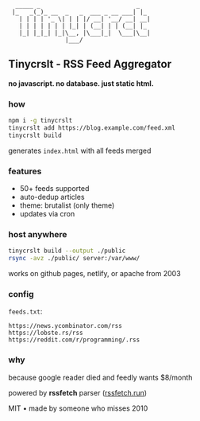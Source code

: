 ```
  _____ _                           _   
 |_   _(_)_ __  _   _  ___ _ __ ___| |_ 
   | | | | '_ \| | | |/ __| '__/ __| __|
   | | | | | | | |_| | (__| | | (__| |_ 
   |_| |_|_| |_|\__, |\___|_|  \___|\__|
                |___/                    
```

## Tinycrslt - RSS Feed Aggregator

**no javascript. no database. just static html.**

### how

```bash
npm i -g tinycrslt
tinycrslt add https://blog.example.com/feed.xml
tinycrslt build
```

generates `index.html` with all feeds merged

### features

- 50+ feeds supported
- auto-dedup articles
- theme: brutalist (only theme)
- updates via cron

### host anywhere

```bash
tinycrslt build --output ./public
rsync -avz ./public/ server:/var/www/
```

works on github pages, netlify, or apache from 2003

### config

`feeds.txt`:

```
https://news.ycombinator.com/rss
https://lobste.rs/rss
https://reddit.com/r/programming/.rss
```

### why

because google reader died and feedly wants $8/month

powered by **rssfetch** parser ([rssfetch.run](https://rssfetch.run))

MIT • made by someone who misses 2010
